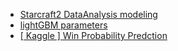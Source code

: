 * <a href = "https://github.com/SoyGema/Starcraft_2_Data_Analysis/blob/master/Starcraft%202%20Models.ipynb"> Starcraft2 DataAnalysis modeling </a>
* <a href = "https://medium.com/@pushkarmandot/https-medium-com-pushkarmandot-what-is-lightgbm-how-to-implement-it-how-to-fine-tune-the-parameters-60347819b7fc"> lightGBM parameters </a>
* <a href = "https://www.kaggle.com/sudalairajkumar/win-probability-prediction-over-by-over"> [ Kaggle ] Win Probability Predction
